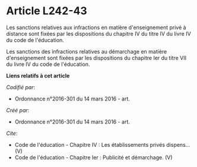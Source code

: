 # Article L242-43

Les sanctions relatives aux infractions en matière d'enseignement privé à distance sont fixées par les dispositions du
chapitre IV du titre IV du livre IV du code de l'éducation.

Les sanctions des infractions relatives au démarchage en matière d'enseignement sont fixées par les dispositions du chapitre
Ier du titre VII du livre IV du code de l'éducation.

**Liens relatifs à cet article**

_Codifié par_:

  - Ordonnance n°2016-301 du 14 mars 2016 - art.

_Créé par_:

  - Ordonnance n°2016-301 du 14 mars 2016 - art.

_Cite_:

  - Code de l'éducation -  Chapitre IV : Les établissements privés dispens... (V)
  - Code de l'éducation -  Chapitre Ier : Publicité et démarchage. (V)
